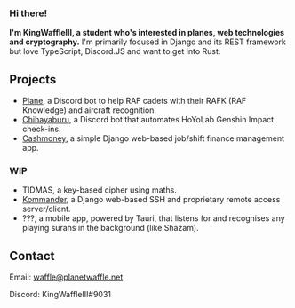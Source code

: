 ### Hi there!

**I'm KingWaffleIII, a student who's interested in planes, web technologies and cryptography.**
I'm primarily focused in Django and its REST framework but love TypeScript, Discord.JS and want to get into Rust.

## Projects
- [Plane](https://github.com/KingWaffleIII/plane), a Discord bot to help RAF cadets with their RAFK (RAF Knowledge) and aircraft recognition.
- [Chihayaburu](https://github.com/KingWaffleIII/chihayaburu), a Discord bot that automates HoYoLab Genshin Impact check-ins.
- [Cashmoney](https://github.com/KingWaffleIII/cashmoney), a simple Django web-based job/shift finance management app.

### WIP
- TIDMAS, a key-based cipher using maths.
- [Kommander](https://github.com/KingWaffleIII/kommander), a Django web-based SSH and proprietary remote access server/client.
- ???, a mobile app, powered by Tauri, that listens for and recognises any playing surahs in the background (like Shazam).

## Contact
Email: waffle@planetwaffle.net

Discord: KingWaffleIII#9031
